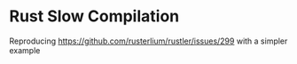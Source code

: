 # Rust Slow Compilation

Reproducing https://github.com/rusterlium/rustler/issues/299 with a simpler example
